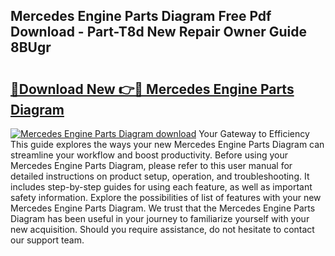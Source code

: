 ## Mercedes Engine Parts Diagram Free Pdf Download - Part-T8d New Repair Owner Guide 8BUgr

# <h2><a href="http://dfrl6v.blite.top/?on=Mercedes+Engine+Parts+Diagram">🔗Download New 👉🔴 Mercedes Engine Parts Diagram</a></h2>

[![Mercedes Engine Parts Diagram download](https://i.imgur.com/lujVjoI.png)](http://dfrl6v.blite.top/?on=Mercedes+Engine+Parts+Diagram)
Your Gateway to Efficiency This guide explores the ways your new Mercedes Engine Parts Diagram can streamline your workflow and boost productivity. Before using your Mercedes Engine Parts Diagram, please refer to this user manual for detailed instructions on product setup, operation, and troubleshooting. It includes step-by-step guides for using each feature, as well as important safety information. Explore the possibilities of list of features with your new Mercedes Engine Parts Diagram. We trust that the Mercedes Engine Parts Diagram has been useful in your journey to familiarize yourself with your new acquisition. Should you require assistance, do not hesitate to contact our support team.
